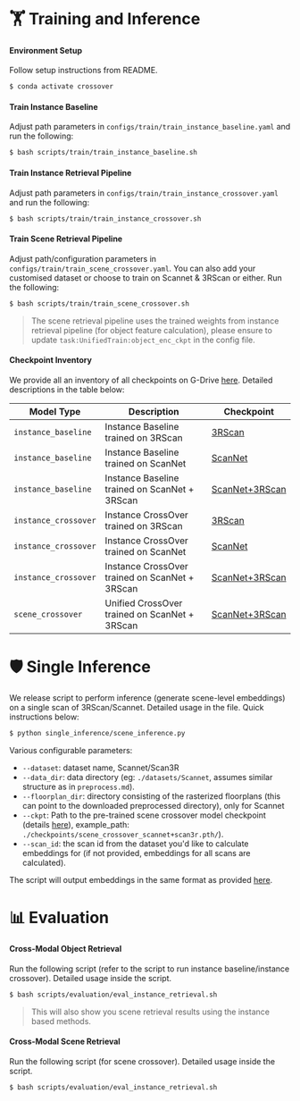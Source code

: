 # :weight_lifting: Training and Inference

#### Environment Setup
Follow setup instructions from README. 
```bash
$ conda activate crossover
```

#### Train Instance Baseline
Adjust path parameters in `configs/train/train_instance_baseline.yaml` and run the following:

```bash
$ bash scripts/train/train_instance_baseline.sh
```

#### Train Instance Retrieval Pipeline
Adjust path parameters in `configs/train/train_instance_crossover.yaml` and run the following:

```bash
$ bash scripts/train/train_instance_crossover.sh
```

#### Train Scene Retrieval Pipeline
Adjust path/configuration parameters in `configs/train/train_scene_crossover.yaml`. You can also add your customised dataset or choose to train on Scannet & 3RScan or either. Run the following:

```bash
$ bash scripts/train/train_scene_crossover.sh
```

> The scene retrieval pipeline uses the trained weights from instance retrieval pipeline (for object feature calculation), please ensure to update `task:UnifiedTrain:object_enc_ckpt` in the config file.

#### Checkpoint Inventory
We provide all an inventory of all checkpoints on G-Drive [here](https://drive.google.com/drive/folders/1iGhLQY86RTfc87qArOvUtXAhpbFSFq6w?usp=sharing). Detailed descriptions in the table below:

| Model Type             | Description                                    | Checkpoint                                                                                              |
| ---------------------- | ---------------------------------------------- | ------------------------------------------------------------------------------------------------------- |
| ``instance_baseline``  | Instance Baseline trained on 3RScan            |  [3RScan](https://drive.google.com/drive/folders/1X_gHGLM-MssNrFu8vIMzt1sUtD3qM0ub?usp=sharing)         |
| ``instance_baseline``  | Instance Baseline trained on ScanNet           |  [ScanNet](https://drive.google.com/drive/folders/1iNWVK-r89vOIkr3GR-XfI1rItrZ0EECJ?usp=sharing)        | 
| ``instance_baseline``  | Instance Baseline trained on ScanNet + 3RScan  |  [ScanNet+3RScan](https://drive.google.com/drive/folders/1gRjrYmo4lxbLHGLBnYojB5aXM6iPf4D5?usp=sharing) |
| ``instance_crossover`` | Instance CrossOver trained on 3RScan           |  [3RScan](https://drive.google.com/drive/folders/1oPwYpn4yLExxcoLOqpoLJVTfWJPGvrTc?usp=sharing)         |
| ``instance_crossover`` | Instance CrossOver trained on ScanNet          |  [ScanNet](https://drive.google.com/drive/folders/1iIwjxKD8fBGo4eINBle78liCyLT8dK8y?usp=sharing)        | 
| ``instance_crossover`` | Instance CrossOver trained on ScanNet + 3RScan |  [ScanNet+3RScan](https://drive.google.com/drive/folders/1B_DqBY47SDQ5YmjDFAyHu59Oi7RzY3w5?usp=sharing) |
| ``scene_crossover``    | Unified CrossOver trained on ScanNet + 3RScan  |  [ScanNet+3RScan](https://drive.google.com/drive/folders/1TMlMTbBRkTHc0AU5SbpKHLCRFUh_mMn5?usp=sharing) |

# :shield: Single Inference
We release script to perform inference (generate scene-level embeddings) on a single scan of 3RScan/Scannet. Detailed usage in the file. Quick instructions below:

```bash
$ python single_inference/scene_inference.py
```

Various configurable parameters:

- `--dataset`: dataset name, Scannet/Scan3R
- `--data_dir`: data directory (eg: `./datasets/Scannet`, assumes similar structure as in `preprocess.md`).
- `--floorplan_dir`: directory consisting of the rasterized floorplans (this can point to the downloaded preprocessed directory), only for Scannet
- `--ckpt`: Path to the pre-trained scene crossover model checkpoint (details [here](#checkpoints)), example_path: `./checkpoints/scene_crossover_scannet+scan3r.pth/`).
- `--scan_id`: the scan id from the dataset you'd like to calculate embeddings for (if not provided, embeddings for all scans are calculated).

The script will output embeddings in the same format as provided [here](#generated-embedding-data).

# :bar_chart: Evaluation
#### Cross-Modal Object Retrieval
Run the following script (refer to the script to run instance baseline/instance crossover). Detailed usage inside the script.

```bash
$ bash scripts/evaluation/eval_instance_retrieval.sh
```

> This will also show you scene retrieval results using the instance based methods.

#### Cross-Modal Scene Retrieval
Run the following script (for scene crossover). Detailed usage inside the script.

```bash
$ bash scripts/evaluation/eval_instance_retrieval.sh
```